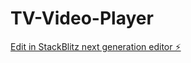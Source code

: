 # TV-Video-Player

[Edit in StackBlitz next generation editor ⚡️](https://stackblitz.com/~/github.com/wstszx/TV-Video-Player)